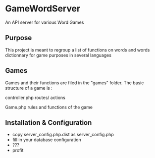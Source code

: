 GameWordServer
==============

An API server for various Word Games

Purpose
--------------

This project is meant to regroup a list of functions on words and words dictionnary for game purposes in several languages

Games
--------------

Games and their functions are filed in the "games" folder.
The basic structure of a game is :

controller.php
routes/ actions

Game.php
rules and functions of the game

Installation & Configuration
--------------

- copy server_config.php.dist as server_config.php
- fill in your database configuration
- ???
- profit
